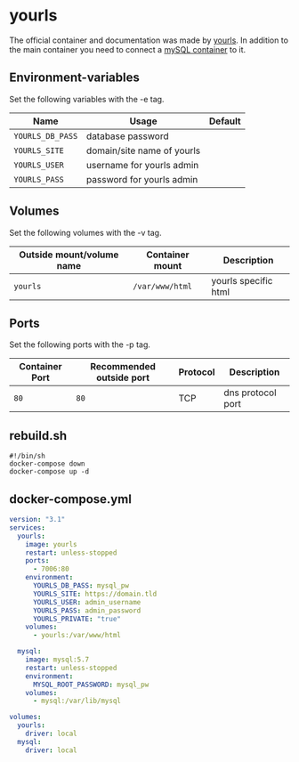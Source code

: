 # yourls

The official container and documentation was made by [yourls](https://hub.docker.com/_/yourls).
In addition to the main container you need to connect a [mySQL container](./mysql.md)
to it.

## Environment-variables

Set the following variables with the -e tag.

| Name             | Usage                      | Default |
| ---------------- | -------------------------- | ------- |
| `YOURLS_DB_PASS` | database password          |         |
| `YOURLS_SITE`    | domain/site name of yourls |         |
| `YOURLS_USER`    | username for yourls admin  |         |
| `YOURLS_PASS`    | password for yourls admin  |         |

## Volumes

Set the following volumes with the -v tag.

| Outside mount/volume name | Container mount | Description          |
| ------------------------- | --------------- | -------------------- |
| `yourls`                  | `/var/www/html` | yourls specific html |

## Ports

Set the following ports with the -p tag.

| Container Port | Recommended outside port | Protocol | Description       |
| -------------- | ------------------------ | -------- | ----------------- |
| `80`           | `80`                     | TCP      | dns protocol port |

## rebuild.sh

```shell
#!/bin/sh
docker-compose down
docker-compose up -d
```

## docker-compose.yml

```yml
version: "3.1"
services:
  yourls:
    image: yourls
    restart: unless-stopped
    ports:
      - 7006:80
    environment:
      YOURLS_DB_PASS: mysql_pw
      YOURLS_SITE: https://domain.tld
      YOURLS_USER: admin_username
      YOURLS_PASS: admin_password
      YOURLS_PRIVATE: "true"
    volumes:
      - yourls:/var/www/html

  mysql:
    image: mysql:5.7
    restart: unless-stopped
    environment:
      MYSQL_ROOT_PASSWORD: mysql_pw
    volumes:
      - mysql:/var/lib/mysql

volumes:
  yourls:
    driver: local
  mysql:
    driver: local
```
